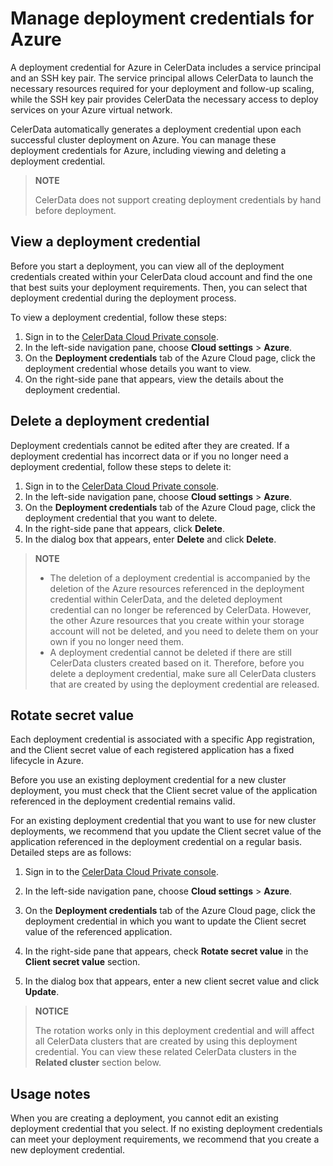 # Manage deployment credentials for Azure

A deployment credential for Azure in CelerData includes a service principal and an SSH key pair. The service principal allows CelerData to launch the necessary resources required for your deployment and follow-up scaling, while the SSH key pair provides CelerData the necessary access to deploy services on your Azure virtual network.

CelerData automatically generates a deployment credential upon each successful cluster deployment on Azure. You can manage these deployment credentials for Azure, including viewing and deleting a deployment credential.

> **NOTE**
>
> CelerData does not support creating deployment credentials by hand before deployment.

## View a deployment credential

Before you start a deployment, you can view all of the deployment credentials created within your CelerData cloud account and find the one that best suits your deployment requirements. Then, you can select that deployment credential during the deployment process.

To view a deployment credential, follow these steps:

1. Sign in to the [CelerData Cloud Private console](https://cloud.celerdata.com/login).
2. In the left-side navigation pane, choose **Cloud settings** > **Azure**.
3. On the **Deployment credentials** tab of the Azure Cloud page, click the deployment credential whose details you want to view.
4. On the right-side pane that appears, view the details about the deployment credential.

## Delete a deployment credential

Deployment credentials cannot be edited after they are created. If a deployment credential has incorrect data or if you no longer need a deployment credential, follow these steps to delete it:

1. Sign in to the [CelerData Cloud Private console](https://cloud.celerdata.com/login).
2. In the left-side navigation pane, choose **Cloud settings** > **Azure**.
3. On the **Deployment credentials** tab of the Azure Cloud page, click the deployment credential that you want to delete.
4. In the right-side pane that appears, click **Delete**.
5. In the dialog box that appears, enter **Delete** and click **Delete**.

> **NOTE**
>
> - The deletion of a deployment credential is accompanied by the deletion of the Azure resources referenced in the deployment credential within CelerData, and the deleted deployment credential can no longer be referenced by CelerData. However, the other Azure resources that you create within your storage account will not be deleted, and you need to delete them on your own if you no longer need them.
> - A deployment credential cannot be deleted if there are still CelerData clusters created based on it. Therefore, before you delete a deployment credential, make sure all CelerData clusters that are created by using the deployment credential are released.

## Rotate secret value

Each deployment credential is associated with a specific App registration, and the Client secret value of each registered application has a fixed lifecycle in Azure.

Before you use an existing deployment credential for a new cluster deployment, you must check that the Client secret value of the application referenced in the deployment credential remains valid.

For an existing deployment credential that you want to use for new cluster deployments, we recommend that you update the Client secret value of the application referenced in the deployment credential on a regular basis. Detailed steps are as follows:

1. Sign in to the [CelerData Cloud Private console](https://cloud.celerdata.com/login).

2. In the left-side navigation pane, choose **Cloud settings** > **Azure**.

3. On the **Deployment credentials** tab of the Azure Cloud page, click the deployment credential in which you want to update the Client secret value of the referenced application.

4. In the right-side pane that appears, check **Rotate secret value** in the **Client secret value** section.

5. In the dialog box that appears, enter a new client secret value and click **Update**.

> **NOTICE**
>
> The rotation works only in this deployment credential and will affect all CelerData clusters that are created by using this deployment credential. You can view these related CelerData clusters in the **Related cluster** section below.

## Usage notes

When you are creating a deployment, you cannot edit an existing deployment credential that you select. If no existing deployment credentials can meet your deployment requirements, we recommend that you create a new deployment credential.
